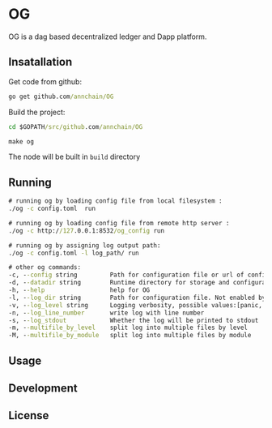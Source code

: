 # OG

OG is a dag based decentralized ledger and Dapp platform.

## Insatallation
Get code from github:

```cmd
go get github.com/annchain/OG
```

Build the project:

```cmd
cd $GOPATH/src/github.com/annchain/OG

make og
```

The node will be built in `build` directory

## Running

```cmd
# running og by loading config file from local filesystem :
./og -c config.toml  run

# running og by loading config file from remote http server :
./og -c http://127.0.0.1:8532/og_config run

# running og by assigning log output path:
./og -c config.toml -l log_path/ run

# other og commands:
-c, --config string         Path for configuration file or url of config server (default "config.toml")
-d, --datadir string        Runtime directory for storage and configurations (default "data")
-h, --help                  help for OG
-l, --log_dir string        Path for configuration file. Not enabled by default
-v, --log_level string      Logging verbosity, possible values:[panic, fatal, error, warn, info, debug] (default "debug")
-n, --log_line_number       write log with line number
-s, --log_stdout            Whether the log will be printed to stdout
-m, --multifile_by_level    split log into multiple files by level
-M, --multifile_by_module   split log into multiple files by module
```

## Usage

## Development

## License


<!-- 
This project is licensed under the MIT License - see the [LICENSE.md](LICENSE.md) file for details -->
